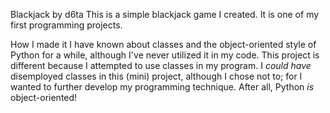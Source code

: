 Blackjack by d6ta
This is a simple blackjack game I created. It is
one of my first programming projects.

How I made it
I have known about classes and the
object-oriented style of Python for a while,
although I've never utilized it in my code.
This project is different because I
attempted to use classes in my program.
I _could have_ disemployed classes in this (mini)
project, although I chose not to; for I wanted
to further develop my programming technique.
After all, Python _is_ object-oriented!
